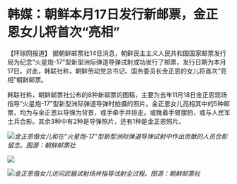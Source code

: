 # 韩媒：朝鲜本月17日发行新邮票，金正恩女儿将首次“亮相”

【环球网报道】
据朝鲜邮票社14日消息，朝鲜民主主义人民共和国国家邮票发行局为纪念“火星炮-17”型新型洲际弹道导弹试射成功发行了邮票，发行日期为本月17日。对此，韩联社称，朝鲜劳动党总书记、国务委员长金正恩的女儿将首次“亮相”朝鲜邮票。

韩联社称，朝鲜邮票社公布的8种新邮票的图稿，主要为去年11月18日金正恩现场指导“火星炮-17”型新型洲际弹道导弹时拍摄的照片。金正恩女儿亮相其中的5种邮票，均为与金正恩以导弹为背景，或手牵手并排走，或挽着手臂摆拍，或与人民军士兵合影。其余3种中有2种是导弹照片，还有1种是金正恩照片。

![](https://inews.gtimg.com/newsapp_bt/0/15665215927/1000)_金正恩偕女儿和在“火星炮-17”型新型洲际弹道导弹试射中作出贡献的人员合影留念。图源：朝鲜邮票社_

![](https://inews.gtimg.com/newsapp_bt/0/15665215922/1000)

![](https://inews.gtimg.com/newsapp_bt/0/15665215920/1000)_金正恩偕女儿访问武器试射场并指导试射全过程。图源：朝鲜邮票社_

